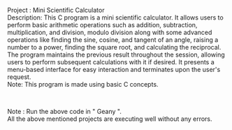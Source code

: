 <p> 
 Project : Mini Scientific Calculator<br> 
 Description: This C program is a mini scientific calculator. It allows users to perform basic arithmetic operations such as addition, subtraction, multiplication, and division, modulo division along with some advanced operations like finding the sine, cosine, and tangent of an angle, raising a number to a power, finding the square root, and calculating the reciprocal. The program maintains the previous result throughout the session, allowing users to perform subsequent calculations with it if desired. It presents a menu-based interface for easy interaction and terminates upon the user's request.<br>
 Note: This program is made using basic C concepts.
  </p>
<br>
<p>Note : Run the above code in " Geany ".<br> All the above mentioned projects are executing well without any errors. </p>
